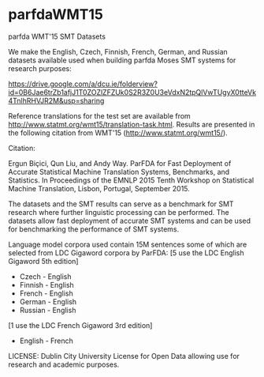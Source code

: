 # parfdaWMT15
parfda WMT'15 SMT Datasets

We make the English, Czech, Finnish, French, German, and Russian datasets available used when building parfda Moses SMT systems for research purposes:

https://drive.google.com/a/dcu.ie/folderview?id=0B6Jae6trZb1afjJ1T0ZOZlZFZUk0S2R3Z0U3eVdxN2tpQlVwTUgyX0tteVk4TnlhRHVJR2M&usp=sharing

Reference translations for the test set are available from http://www.statmt.org/wmt15/translation-task.html. Results are presented in the following citation from WMT'15 (http://www.statmt.org/wmt15/).

Citation:

Ergun Biçici, Qun Liu, and Andy Way. ParFDA for Fast Deployment of Accurate Statistical Machine Translation Systems, Benchmarks, and Statistics. In Proceedings of the EMNLP 2015 Tenth Workshop on Statistical Machine Translation, Lisbon, Portugal, September 2015.

The datasets and the SMT results can serve as a benchmark for SMT research where further linguistic processing can be performed. The datasets allow fast deployment of accurate SMT systems and can be used for benchmarking the performance of SMT systems.

Language model corpora used contain 15M sentences some of which are selected from LDC Gigaword corpora by ParFDA:
[5 use the LDC English Gigaword 5th edition]

- Czech - English
- Finnish - English
- French - English
- German - English
- Russian - English

[1 use the LDC French Gigaword 3rd edition]

- English - French

LICENSE: Dublin City University License for Open Data allowing use for research and academic purposes.
